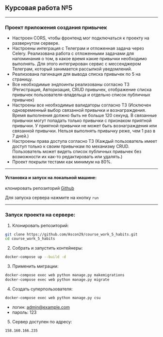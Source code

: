 ## Курсовая работа №5

---
### Проект приложения создания привычек

- Настроен CORS, чтобы фронтенд мог подключаться к проекту на развернутом сервере.
- Настроены интеграция с Телеграм и отложенная задача через Celery. Реализована работа с 
отложенными задачами для напоминания о том, в какое время какие привычки необходимо выполнять.
Для этого интегрирован сервис с мессенджером Телеграм, который занимается рассылкой уведомлений.
- Реализована пагинация для вывода списка привычек по 5 на страницу.
- Все необходимые эндпоинты реализованы согласно ТЗ (Регистрация, Авторизация, CRUD привычек,
отображение списка привычек пользователя-владельца и отдельно список публичных привычек)
- Настроены все необходимые валидаторы согласно ТЗ
(Исключен одновременный выбор связанной привычки и вознаграждения. 
Время выполнения должно быть не больше 120 секунд.
В связанные привычки могут попадать только привычки с признаком приятной привычки.
У приятной привычки не может быть вознаграждения или связанной привычки.
Нельзя выполнять привычку реже, чем 1 раз в 7 дней.)
- Настроены права доступа согласно ТЗ
(Каждый пользователь имеет доступ только к своим привычкам по механизму CRUD.
Пользователь может видеть список публичных привычек без возможности их как-то редактировать или удалять.)
- Проект покрыли тестами как минимум на 80%.

---
#### Установка и запуск на локальной машине:
клонировать репозиторий [Github](https://github.com/Ascon29/course_work_5_habits)

Для запуска сервера нажмите на кнопку `run`

---

### Запуск проекта на сервере:
 
1. Клонировать репозиторий:
```bash
git clone https://github.com/Ascon29/course_work_5_habits.git
cd course_work_5_habits
```
 
2. Собрать и запустить контейнеры:
```bash
docker-compose up --build -d
```
 
3. Применить миграции:
```bash
docker-compose exec web python manage.py makemigrations
docker-compose exec web python manage.py migrate
```
 
4. Создать суперпользователя:
```bash
docker-compose exec web python manage.py csu
```
- логин: admin@example.com
- пароль: 123

5. Сервер доступен по адресу:
```
158.160.166.235
```